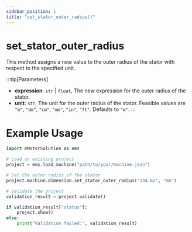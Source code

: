 ```yaml
---
sidebar_position: 1
title: "set_stator_outer_radius()"
---
```


# set_stator_outer_radius

This method assigns a new value to the outer radius of the stator with respect to the specified unit. 

:::tip[Parameters]
- **expression**: `str` | `float`, The new expression for the outer radius of the stator.
- **unit**: `str`, The unit for the outer radius of the stator. Feasible values are `"m"`, `"dm"`, `"cm"`, `"mm"`, `"in"`, `"ft"`. Defaults to `"m"`.
:::

# Example Usage
```python
import eMotorSolution as ems

# Load an existing project
project = ems.load_machine("path/to/your/machine.json")

# Set the outer radius of the stator
project.machine.dimension.set_stator_outer_radius("134.62", "mm")

# Validate the project
validation_result = project.validate()

if validation_result["status"]:
    project.show()
else:
    print("Validation failed:", validation_result)
```
